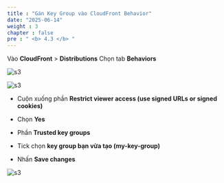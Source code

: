 ```yaml
---
title : "Gán Key Group vào CloudFront Behavior"
date: "2025-06-14"
weight : 3
chapter : false
pre : " <b> 4.3 </b> "
---
```

Vào **CloudFront** > **Distributions**
Chọn tab **Behaviors**

![s3](/images/4.s3/10.png)

![s3](/images/4.s3/11.png)

- Cuộn xuống phần **Restrict viewer access (use signed URLs or signed cookies)**

- Chọn **Yes**

- Phần **Trusted key groups**

- Tick chọn **key group bạn vừa tạo (my-key-group)**

- Nhấn **Save changes**

![s3](/images/4.s3/12.png)

